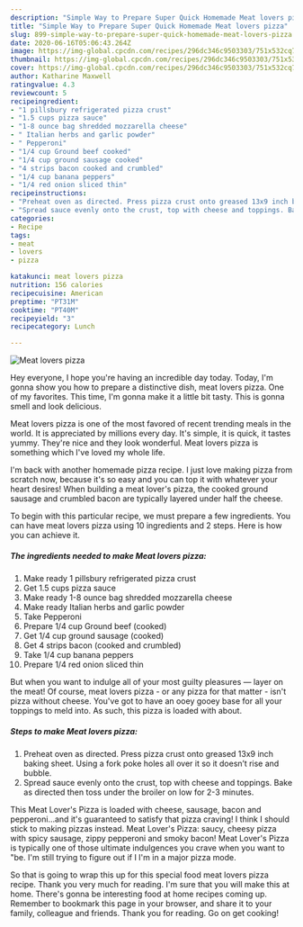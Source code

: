 ```yaml
---
description: "Simple Way to Prepare Super Quick Homemade Meat lovers pizza"
title: "Simple Way to Prepare Super Quick Homemade Meat lovers pizza"
slug: 899-simple-way-to-prepare-super-quick-homemade-meat-lovers-pizza
date: 2020-06-16T05:06:43.264Z
image: https://img-global.cpcdn.com/recipes/296dc346c9503303/751x532cq70/meat-lovers-pizza-recipe-main-photo.jpg
thumbnail: https://img-global.cpcdn.com/recipes/296dc346c9503303/751x532cq70/meat-lovers-pizza-recipe-main-photo.jpg
cover: https://img-global.cpcdn.com/recipes/296dc346c9503303/751x532cq70/meat-lovers-pizza-recipe-main-photo.jpg
author: Katharine Maxwell
ratingvalue: 4.3
reviewcount: 5
recipeingredient:
- "1 pillsbury refrigerated pizza crust"
- "1.5 cups pizza sauce"
- "1-8 ounce bag shredded mozzarella cheese"
- " Italian herbs and garlic powder"
- " Pepperoni"
- "1/4 cup Ground beef cooked"
- "1/4 cup ground sausage cooked"
- "4 strips bacon cooked and crumbled"
- "1/4 cup banana peppers"
- "1/4 red onion sliced thin"
recipeinstructions:
- "Preheat oven as directed. Press pizza crust onto greased 13x9 inch baking sheet. Using a fork poke holes all over it so it doesn’t rise and bubble."
- "Spread sauce evenly onto the crust, top with cheese and toppings. Bake as directed then toss under the broiler on low for 2-3 minutes."
categories:
- Recipe
tags:
- meat
- lovers
- pizza

katakunci: meat lovers pizza 
nutrition: 156 calories
recipecuisine: American
preptime: "PT31M"
cooktime: "PT40M"
recipeyield: "3"
recipecategory: Lunch

---
```



![Meat lovers pizza](https://img-global.cpcdn.com/recipes/296dc346c9503303/751x532cq70/meat-lovers-pizza-recipe-main-photo.jpg)

Hey everyone, I hope you're having an incredible day today. Today, I'm gonna show you how to prepare a distinctive dish, meat lovers pizza. One of my favorites. This time, I'm gonna make it a little bit tasty. This is gonna smell and look delicious.

Meat lovers pizza is one of the most favored of recent trending meals in the world. It is appreciated by millions every day. It's simple, it is quick, it tastes yummy. They're nice and they look wonderful. Meat lovers pizza is something which I've loved my whole life.

I&#39;m back with another homemade pizza recipe. I just love making pizza from scratch now, because it&#39;s so easy and you can top it with whatever your heart desires! When building a meat lover&#39;s pizza, the cooked ground sausage and crumbled bacon are typically layered under half the cheese.


To begin with this particular recipe, we must prepare a few ingredients. You can have meat lovers pizza using 10 ingredients and 2 steps. Here is how you can achieve it.

<!--inarticleads1-->

##### The ingredients needed to make Meat lovers pizza:

1. Make ready 1 pillsbury refrigerated pizza crust
1. Get 1.5 cups pizza sauce
1. Make ready 1-8 ounce bag shredded mozzarella cheese
1. Make ready  Italian herbs and garlic powder
1. Take  Pepperoni
1. Prepare 1/4 cup Ground beef (cooked)
1. Get 1/4 cup ground sausage (cooked)
1. Get 4 strips bacon (cooked and crumbled)
1. Take 1/4 cup banana peppers
1. Prepare 1/4 red onion sliced thin


But when you want to indulge all of your most guilty pleasures — layer on the meat! Of course, meat lovers pizza - or any pizza for that matter - isn&#39;t pizza without cheese. You&#39;ve got to have an ooey gooey base for all your toppings to meld into. As such, this pizza is loaded with about. 

<!--inarticleads2-->

##### Steps to make Meat lovers pizza:

1. Preheat oven as directed. Press pizza crust onto greased 13x9 inch baking sheet. Using a fork poke holes all over it so it doesn’t rise and bubble.
1. Spread sauce evenly onto the crust, top with cheese and toppings. Bake as directed then toss under the broiler on low for 2-3 minutes.


This Meat Lover&#39;s Pizza is loaded with cheese, sausage, bacon and pepperoni…and it&#39;s guaranteed to satisfy that pizza craving! I think I should stick to making pizzas instead. Meat Lover&#39;s Pizza: saucy, cheesy pizza with spicy sausage, zippy pepperoni and smoky bacon! Meat Lover&#39;s Pizza is typically one of those ultimate indulgences you crave when you want to &#34;be. I&#39;m still trying to figure out if I I&#39;m in a major pizza mode. 

So that is going to wrap this up for this special food meat lovers pizza recipe. Thank you very much for reading. I'm sure that you will make this at home. There's gonna be interesting food at home recipes coming up. Remember to bookmark this page in your browser, and share it to your family, colleague and friends. Thank you for reading. Go on get cooking!
